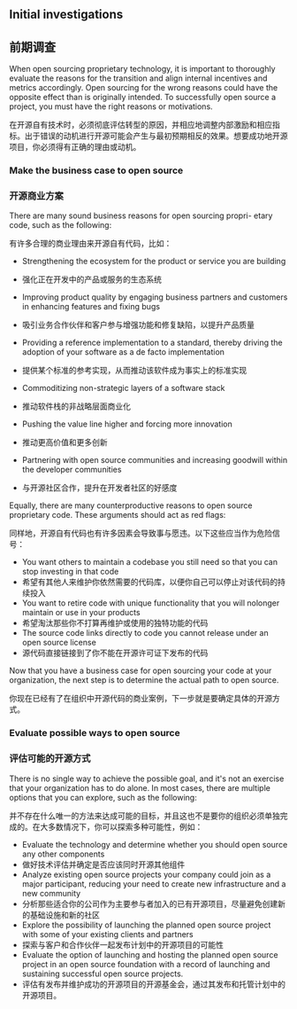 
## Initial investigations
## 前期调查

When open sourcing proprietary technology, it is important to
thoroughly evaluate the reasons for the transition and align internal incentives and metrics accordingly. Open sourcing for the
wrong reasons could have the opposite effect than is originally
intended. To successfully open source a project, you must have the
right reasons or motivations.

在开源自有技术时，必须彻底评估转型的原因，并相应地调整内部激励和相应指标。出于错误的动机进行开源可能会产生与最初预期相反的效果。想要成功地开源项目，你必须得有正确的理由或动机。

### Make the business case to open source
### 开源商业方案

There are many sound business reasons for open sourcing propri- etary
code, such as the following:

有许多合理的商业理由来开源自有代码，比如：

- Strengthening the ecosystem for the product or service you are
    building
- 强化正在开发中的产品或服务的生态系统

- Improving product quality by engaging business partners and
    customers in enhancing features and fixing bugs
- 吸引业务合作伙伴和客户参与增强功能和修复缺陷，以提升产品质量
- Providing a reference implementation to a standard, thereby driving the adoption of your software as a de facto implementation
- 提供某个标准的参考实现，从而推动该软件成为事实上的标准实现

- Commoditizing non-strategic layers of a software stack
- 推动软件栈的非战略层面商业化
- Pushing the value line higher and forcing more innovation
- 推动更高价值和更多创新
- Partnering with open source communities and increasing goodwill within the developer communities
- 与开源社区合作，提升在开发者社区的好感度  

Equally, there are many counterproductive reasons to open source
proprietary code. These arguments should act as red flags:

同样地，开源自有代码也有许多因素会导致事与愿违。以下这些应当作为危险信号：

- You want others to maintain a codebase you still need so that you
    can stop investing in that code
- 希望有其他人来维护你依然需要的代码库，以便你自己可以停止对该代码的持续投入
- You want to retire code with unique functionality that you will nolonger maintain or use in your products
- 希望淘汰那些你不打算再维护或使用的独特功能的代码
- The source code links directly to code you cannot release under an open source license
- 源代码直接链接到了你不能在开源许可证下发布的代码

Now that you have a business case for open sourcing your code at your
organization, the next step is to determine the actual path to open
source.

你现在已经有了在组织中开源代码的商业案例，下一步就是要确定具体的开源方式。

### Evaluate possible ways to open source

### 评估可能的开源方式

There is no single way to achieve the possible goal, and it's not an
exercise that your organization has to do alone. In most cases, there
are multiple options that you can explore, such as the following:

并不存在什么唯一的方法来达成可能的目标，并且这也不是要你的组织必须单独完成的。在大多数情况下，你可以探索多种可能性，例如：

- Evaluate the technology and determine whether you should open source
    any other components
- 做好技术评估并确定是否应该同时开源其他组件
- Analyze existing open source projects your company could join as a
    major participant, reducing your need to create new infrastructure
    and a new community
- 分析那些适合你的公司作为主要参与者加入的已有开源项目，尽量避免创建新的基础设施和新的社区
- Explore the possibility of launching the planned open source project
    with some of your existing clients and partners
- 探索与客户和合作伙伴一起发布计划中的开源项目的可能性
- Evaluate the option of launching and hosting the planned open source
    project in an open source foundation with a record of launching and
    sustaining successful open source projects.
- 评估有发布并维护成功的开源项目的开源基金会，通过其发布和托管计划中的开源项目。
